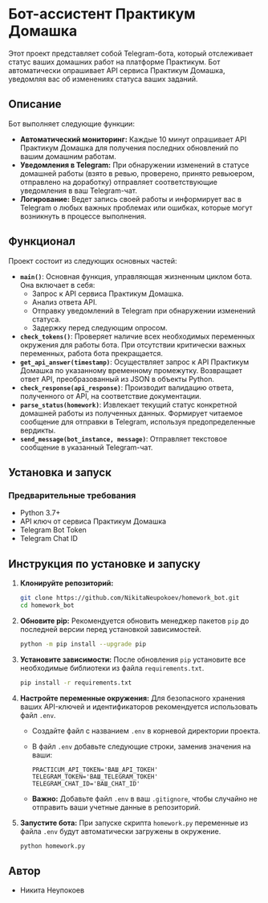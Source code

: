 # Бот-ассистент Практикум Домашка

Этот проект представляет собой Telegram-бота, который отслеживает статус ваших домашних работ на платформе Практикум. Бот автоматически опрашивает API сервиса Практикум Домашка, уведомляя вас об изменениях статуса ваших заданий.

## Описание

Бот выполняет следующие функции:

*   **Автоматический мониторинг:** Каждые 10 минут опрашивает API Практикум Домашка для получения последних обновлений по вашим домашним работам.
*   **Уведомления в Telegram:** При обнаружении изменений в статусе домашней работы (взято в ревью, проверено, принято ревьюером, отправлено на доработку) отправляет соответствующие уведомления в ваш Telegram-чат.
*   **Логирование:** Ведет запись своей работы и информирует вас в Telegram о любых важных проблемах или ошибках, которые могут возникнуть в процессе выполнения.

## Функционал

Проект состоит из следующих основных частей:

*   **`main()`**: Основная функция, управляющая жизненным циклом бота. Она включает в себя:
    *   Запрос к API сервиса Практикум Домашка.
    *   Анализ ответа API.
    *   Отправку уведомлений в Telegram при обнаружении изменений статуса.
    *   Задержку перед следующим опросом.
*   **`check_tokens()`**: Проверяет наличие всех необходимых переменных окружения для работы бота. При отсутствии критически важных переменных, работа бота прекращается.
*   **`get_api_answer(timestamp)`**: Осуществляет запрос к API Практикум Домашка по указанному временному промежутку. Возвращает ответ API, преобразованный из JSON в объекты Python.
*   **`check_response(api_response)`**: Производит валидацию ответа, полученного от API, на соответствие документации.
*   **`parse_status(homework)`**: Извлекает текущий статус конкретной домашней работы из полученных данных. Формирует читаемое сообщение для отправки в Telegram, используя предопределенные вердикты.
*   **`send_message(bot_instance, message)`**: Отправляет текстовое сообщение в указанный Telegram-чат.

## Установка и запуск

### Предварительные требования

*   Python 3.7+
*   API ключ от сервиса Практикум Домашка
*   Telegram Bot Token
*   Telegram Chat ID

## Инструкция по установке и запуску

1.  **Клонируйте репозиторий:**

    ```bash
    git clone https://github.com/NikitaNeupokoev/homework_bot.git
    cd homework_bot
    ```

2.  **Обновите pip:**
    Рекомендуется обновить менеджер пакетов `pip` до последней версии перед установкой зависимостей.

    ```bash
    python -m pip install --upgrade pip
    ```

3.  **Установите зависимости:**
    После обновления `pip` установите все необходимые библиотеки из файла `requirements.txt`.

    ```bash
    pip install -r requirements.txt
    ```

4.  **Настройте переменные окружения:**
    Для безопасного хранения ваших API-ключей и идентификаторов рекомендуется использовать файл `.env`.

    *   Создайте файл с названием `.env` в корневой директории проекта.
    *   В файл `.env` добавьте следующие строки, заменив значения на ваши:

        ```dotenv
        PRACTICUM_API_TOKEN='ВАШ_API_ТОКЕН'
        TELEGRAM_TOKEN='ВАШ_TELEGRAM_ТОКЕН'
        TELEGRAM_CHAT_ID='ВАШ_CHAT_ID'
        ```
    *   **Важно:** Добавьте файл `.env` в ваш `.gitignore`, чтобы случайно не отправить ваши учетные данные в репозиторий.

5.  **Запустите бота:**
    При запуске скрипта `homework.py` переменные из файла `.env` будут автоматически загружены в окружение.

    ```bash
    python homework.py
    ```

## Автор

*   Никита Неупокоев
